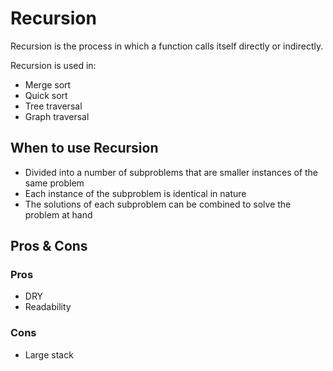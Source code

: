 # Recursion

Recursion is the process in which a function calls itself directly or indirectly.

Recursion is used in:

* Merge sort
* Quick sort
* Tree traversal
* Graph traversal

## When to use Recursion

* Divided into a number of subproblems that are smaller instances of the same problem
* Each instance of the subproblem is identical in nature
* The solutions of each subproblem can be combined to solve the problem at hand

## Pros & Cons

### Pros

* DRY
* Readability

### Cons

* Large stack
